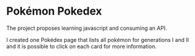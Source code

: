 # Pokémon Pokedex
The project proposes learning javascript and consuming an API.

I created one Pokédex page that lists all pokémon for generations I and II and it is possible to click on each card for more information.
